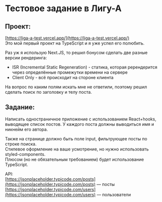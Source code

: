 # Тестовое задание в Лигу-А

## Проект:
[https://liga-a-test.vercel.app/](https://liga-a-test.vercel.app/)<br>
Это мой первый проект на TypeScript и я уже успел его полюбить.

Раз уж я использую Next.JS, то решил бонусом сделать две разные версии рендеринга:
- ISR (Incremental Static Regeneration) - статика, которая ререндерится через определённые промежутки времени на сервере
- Client Only - всё происходит на стороне клиента

На вопрос по каким полям искать мне не ответили, поэтому решил сделать поиск по заголовку и телу поста.

## Задание:
Написать одностраничное приложение с использованием React+hooks, выводящее список постов. У каждого поста должны выводиться имя и никнейм его автора.

Также на странице должно быть поле input, фильтрующее посты по строке поиска.<br>
Стилевое оформление на ваше усмотрение, но нужно использовать styled-components.<br>
Плюсом (но не обязательным требованием) будет использование TypeScript.

API:<br>
[https://jsonplaceholder.typicode.com/posts](https://jsonplaceholder.typicode.com/posts) — посты<br>
[https://jsonplaceholder.typicode.com/users](https://jsonplaceholder.typicode.com/users) — пользователи
